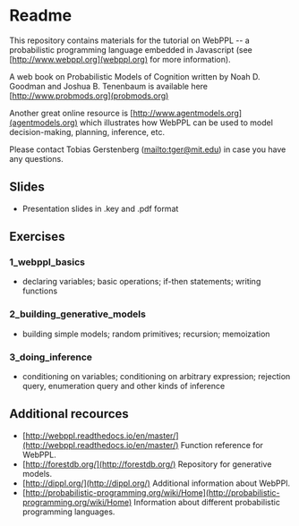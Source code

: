 # Readme 

This repository contains materials for the tutorial on WebPPL -- a probabilistic programming language embedded in Javascript (see [http://www.webppl.org](webppl.org) for more information). 

A web book on Probabilistic Models of Cognition written by Noah D. Goodman and Joshua B. Tenenbaum is available here [http://www.probmods.org](probmods.org)

Another great online resource is [http://www.agentmodels.org](agentmodels.org) which illustrates how WebPPL can be used to model decision-making, planning, inference, etc.  

Please contact Tobias Gerstenberg ([mailto:tger@mit.edu](tger@mit.edu)) in case you have any questions.

## Slides 

- Presentation slides in .key and .pdf format 

## Exercises 

### 1_webppl_basics 

- declaring variables; basic operations; if-then statements; writing functions 

### 2_building_generative_models 

- building simple models; random primitives; recursion; memoization 

### 3_doing_inference

- conditioning on variables; conditioning on arbitrary expression; rejection query, enumeration query and other kinds of inference 

## Additional recources 

- [http://webppl.readthedocs.io/en/master/](http://webppl.readthedocs.io/en/master/) Function reference for WebPPL.
- [http://forestdb.org/](http://forestdb.org/) Repository for generative models. 
- [http://dippl.org/](http://dippl.org/) Additional information about WebPPl.
- [http://probabilistic-programming.org/wiki/Home](http://probabilistic-programming.org/wiki/Home) Information about different probabilistic programming languages. 
